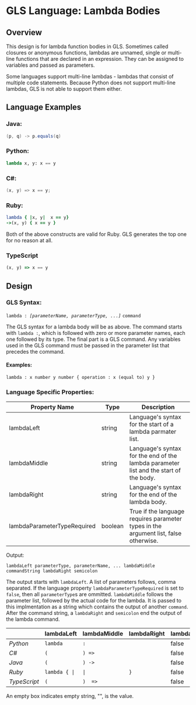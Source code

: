 # GLS Language: Lambda Bodies

## Overview
This design is for lambda function bodies in GLS. Sometimes called closures or anonymous functions, lambdas are unnamed, single or multi-line functions that are declared in an expression. They can be assigned to variables and passed as parameters.

Some languages support multi-line lambdas - lambdas that consist of multiple code statements. Because Python does not support multi-line lambdas, GLS is not able to support them either.

## Language Examples
### Java:  
```Java
(p, q) -> p.equals(q)
```

### Python:
```Python
lambda x, y: x == y 
```

### C#:
```C#
(x, y) => x == y;
```

### Ruby:
```Ruby
lambda { |x, y|  x == y}
->(x, y) { x == y }
```
Both of the above constructs are valid for Ruby. GLS generates the top one for no reason at all.

### TypeScript
```TypeScript
(x, y) => x == y
```


## Design
### GLS Syntax:
`lambda : `*`[parameterName, parameterType, ...]`* `command`


The GLS syntax for a lambda body will be as above. The command starts with `lambda :`, which is followed with zero or more parameter names, each one followed by its type. The final part is a GLS command. Any variables used in the GLS command must be passed in the parameter list that precedes the command.

#### Examples:
```
lambda : x number y number { operation : x (equal to) y }
```


### Language Specific Properties:

| Property Name               | Type    | Description                                                                           |
|-----------------------------|---------|---------------------------------------------------------------------------------------|
| lambdaLeft                  | string  | Language's syntax for the start of a lambda parmater list.                            |
| lambdaMiddle                | string  | Language's syntax for the end of the lambda parameter list and the start of the body. |
| lambdaRight                 | string  | Language's syntax for the end of the lambda body.                                     |
| lambdaParameterTypeRequired | boolean | True if the language requires parameter types in the argument list, false otherwise.  |

Output:
```
lambdaLeft parameterType, parameterName, ... lambdaMiddle commandString lambdaRight semicolon
```



The output starts with `lambdaLeft`. A list of parameters follows, comma separated. If the language property `lambdaParameterTypeRequired` is set to `false`, then all `parameterType`s are ommitted. `lambdaMiddle` follows the parameter list, followed by the actual code for the lambda. It is passed to this implmentation as a string which contains the output of another `command`. After the command string, a `lambdaRight` and `semicolon` end the output of the lambda command. 


|              | lambdaLeft     | lambdaMiddle   | lambdaRight | lambdaParameterTypeRequired |
|--------------|----------------|----------------|-------------|-----------------------------|
| *Python*     |  `lambda`      |  `:`           |             | false                       |
| *C#*         |  `(`           |  `) =>`        |             | false                       |
| *Java*       |  `(`           |  `) ->`        |             | false                       |
| *Ruby*       |  `lambda { \|` |  `\|`          |  `}`        | false                       |
| *TypeScript* |  `(`           |  `)  =>`       |             | false                       |

An empty box indicates empty string, "", is the value.

